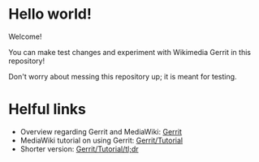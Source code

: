 # Hello world!
Welcome!

You can make test changes and experiment with Wikimedia Gerrit in this repository!

Don't worry about messing this repository up; it is meant for testing.

# Helful links

- Overview regarding Gerrit and MediaWiki: [Gerrit](https://www.mediawiki.org/wiki/Gerrit)
- MediaWiki tutorial on using Gerrit: [Gerrit/Tutorial](https://www.mediawiki.org/wiki/Gerrit/Tutorial)
- Shorter version: [Gerrit/Tutorial/tl;dr](https://www.mediawiki.org/wiki/Gerrit/Tutorial/tl;dr)
